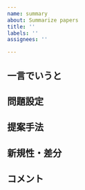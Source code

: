 ```yaml
---
name: summary
about: Summarize papers
title: ''
labels: ''
assignees: ''

---
```


## 一言でいうと

## 問題設定

## 提案手法

## 新規性・差分

## コメント
